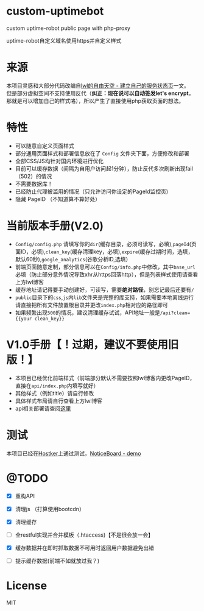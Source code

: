 # custom-uptimebot
custom uptime-robot public page with php-proxy

uptime-robot自定义域名使用https并自定义样式  

# 来源
本项目灵感和大部分代码改编自[lwl的自由天空 - 建立自己的服务状态页](https://blog.lwl12.com/read/create-own-services-status-page.html)一文。  
但是部分虚拟空间不支持使用反代（**纠正：现在说可以自动签发let's encrypt**，那就是可以增加自己的样式咯），所以产生了直接使用php获取页面的想法。  

# 特性
- 可以随意自定义页面样式
- 部分通用页面样式和部署信息放在了 `Config` 文件夹下面，方便修改和部署
- 全部CSS/JS均针对国内环境进行优化
- 目前可以缓存数据（间隔为自用户访问起1分钟），防止反代多次刷新出现fail（502）的情况  
- 不需要数据库！
- 已经防止代理被滥用的情况（只允许访问你设定的PageId监控页)
- 隐藏 PageID （不知道算不算好处）

# 当前版本手册(V2.0)
- `Config/config.php` 请填写你的`dir`(缓存目录，必须可读写，必填),`pageId`(页面ID，必填),`clean_key`(缓存清理key，必填),`expire`(缓存过期时间，选填，默认60秒),`google_analytics`(谷歌分析ID,选填）
- 前端页面随意定制，部分信息可以在`Config/info.php`中修改，其中`base_url`必填（防止部分意外情况导致xhr从https回落http），但是列表样式使用请查看上方lwl博客
- 缓存地址请记得要手动创建好，可读写，需要**绝对路径**，别忘记最后还要有`/`
- `public`目录下的`css`,`js`内`lib`文件夹是完整的库支持，如果需要本地离线运行请直接把所有文件放置根目录并更改`index.php`相对应的路径即可
- 如果频繁出现`500`的情况，建议清理缓存试试，API地址一般是`/api?clean={{your clean_key}}`


# V1.0手册【！过期，建议不要使用旧版！】
- 本项目已经优化前端样式（前端部分默认不需要按照lwl博客内更改PageID，直接在`api/index.php`内填写就好）
- 其他样式（例如title）请自行修改
- 具体样式布局请自行查看上方lwl博客
- api相关部署请查阅[这里](https://never.pet/2017/03/23/uptimebot%E8%87%AA%E5%AE%9A%E4%B9%89%E9%A1%B5%E9%9D%A2/)



# 测试
本项目已经在[Hostker](http://www.hostker.com)上通过测试，[NoticeBoard - demo](https://status.hfi.me)

# @TODO
- [x] 重构API
- [x] 清理js （打算使用bootcdn）
- [x] 清理缓存
- [ ] 全restful实现并合并模板（.htaccess)【不是很会放一会】
- [x] 缓存数据并在即时抓取数据不可用时返回用户数据避免出错
- [ ] 提示缓存数据(前端不如就放过我？)


# License
MIT
